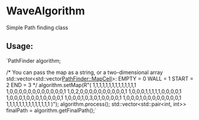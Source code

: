 # WaveAlgorithm
Simple Path finding class 

## Usage:
`PathFinder algorithm;

/*
You can pass the map as a string, or a two-dimensional array std::vector<std::vector<PathFinder::MapCell>>:
EMPTY = 0
WALL = 1
START = 2
END = 3
*/
algorithm.setMap(R"(
1,1,1,1,1,1,1,1,1,1,1,1,1,1
1,0,0,0,0,0,0,0,0,0,0,0,0,1
1,0,2,0,0,0,0,0,0,0,0,0,0,1
1,0,0,0,1,1,1,1,1,0,0,0,0,1
1,0,0,0,1,0,0,0,1,0,0,0,0,1
1,0,0,0,1,0,3,0,1,0,0,0,0,1
1,0,0,0,1,0,0,0,0,0,0,0,0,1
1,1,1,1,1,1,1,1,1,1,1,1,1,1
)");
algorithm.process();
std::vector<std::pair<int, int>> finalPath = algorithm.getFinalPath();`
